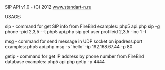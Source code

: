 
SIP API v1.0 - (C) 2012 www.standart-n.ru

USAGE:

sip - command for get SIP info from FireBird
	examples:
	php5 api.php sip -g phone -pid 2,3,5 --t
	php5 api.php sip get user profileid 2,3,5 -inc 1 -t

msg - command for send message in UDP socket on ipadress:port
	examples: 
	php5 api.php msg -s 'hello' -ip 192.168.67.44 -p 80

getip - command for get IP address by phone number from FireBird database
	examples: 
	php5 api.php getip -p 4444
